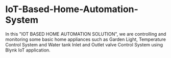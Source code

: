 # IoT-Based-Home-Automation-System
In this "IOT BASED HOME AUTOMATION SOLUTION", we are controlling and monitoring some basic home appliances such as Garden Light, Temperature Control System and Water tank Inlet and Outlet valve Control System using Blynk IoT application.
